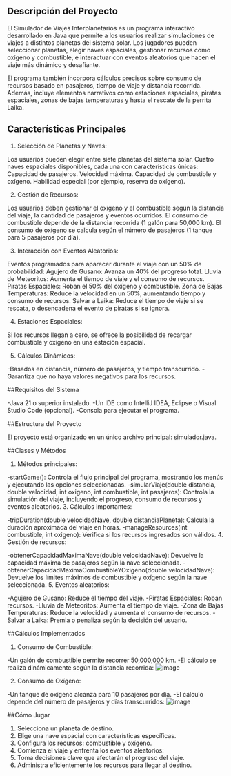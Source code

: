 ## Descripción del Proyecto

El Simulador de Viajes Interplanetarios es un programa interactivo desarrollado en Java que permite a los usuarios realizar simulaciones de viajes a distintos planetas del sistema solar. Los jugadores pueden seleccionar planetas, elegir naves espaciales, gestionar recursos como oxígeno y combustible, e interactuar con eventos aleatorios que hacen el viaje más dinámico y desafiante.

El programa también incorpora cálculos precisos sobre consumo de recursos basado en pasajeros, tiempo de viaje y distancia recorrida. Además, incluye elementos narrativos como estaciones espaciales, piratas espaciales, zonas de bajas temperaturas y hasta el rescate de la perrita Laika.

## Características Principales

1. Selección de Planetas y Naves:

Los usuarios pueden elegir entre siete planetas del sistema solar.
Cuatro naves espaciales disponibles, cada una con características únicas:
Capacidad de pasajeros.
Velocidad máxima.
Capacidad de combustible y oxígeno.
Habilidad especial (por ejemplo, reserva de oxígeno).

2. Gestión de Recursos:

Los usuarios deben gestionar el oxígeno y el combustible según la distancia del viaje, la cantidad de pasajeros y eventos ocurridos.
El consumo de combustible depende de la distancia recorrida (1 galón para 50,000 km).
El consumo de oxígeno se calcula según el número de pasajeros (1 tanque para 5 pasajeros por día).

3. Interacción con Eventos Aleatorios:

Eventos programados para aparecer durante el viaje con un 50% de probabilidad:
Agujero de Gusano: Avanza un 40% del progreso total.
Lluvia de Meteoritos: Aumenta el tiempo de viaje y el consumo de recursos.
Piratas Espaciales: Roban el 50% del oxígeno y combustible.
Zona de Bajas Temperaturas: Reduce la velocidad en un 50%, aumentando tiempo y consumo de recursos.
Salvar a Laika: Reduce el tiempo de viaje si se rescata, o desencadena el evento de piratas si se ignora.

4. Estaciones Espaciales:

Si los recursos llegan a cero, se ofrece la posibilidad de recargar combustible y oxígeno en una estación espacial.

5. Cálculos Dinámicos:

-Basados en distancia, número de pasajeros, y tiempo transcurrido.
-Garantiza que no haya valores negativos para los recursos.

##Requisitos del Sistema

-Java 21 o superior instalado.
-Un IDE como IntelliJ IDEA, Eclipse o Visual Studio Code (opcional).
-Consola para ejecutar el programa.

##Estructura del Proyecto

El proyecto está organizado en un único archivo principal: simulador.java.

##Clases y Métodos

1. Métodos principales:
   
-startGame(): Controla el flujo principal del programa, mostrando los menús y ejecutando las opciones seleccionadas.
-simularViaje(double distancia, double velocidad, int oxigeno, int combustible, int pasajeros): Controla la simulación del viaje, incluyendo el progreso, consumo de recursos y eventos aleatorios.
3. Cálculos importantes:

-tripDuration(double velocidadNave, double distanciaPlaneta): Calcula la duración aproximada del viaje en horas.
-manageResources(int combustible, int oxigeno): Verifica si los recursos ingresados son válidos.
4. Gestión de recursos:

-obtenerCapacidadMaximaNave(double velocidadNave): Devuelve la capacidad máxima de pasajeros según la nave seleccionada.
-obtenerCapacidadMaximaCombustibleYOxigeno(double velocidadNave): Devuelve los límites máximos de combustible y oxígeno según la nave seleccionada.
5. Eventos aleatorios:

-Agujero de Gusano: Reduce el tiempo del viaje.
-Piratas Espaciales: Roban recursos.
-Lluvia de Meteoritos: Aumenta el tiempo de viaje.
-Zona de Bajas Temperaturas: Reduce la velocidad y aumenta el consumo de recursos.
-Salvar a Laika: Premia o penaliza según la decisión del usuario.

##Cálculos Implementados
1. Consumo de Combustible:

-Un galón de combustible permite recorrer 50,000,000 km.
-El cálculo se realiza dinámicamente según la distancia recorrida:
![image](https://github.com/user-attachments/assets/a74ce3bf-fa18-4905-a461-76c3660b0d12)

2. Consumo de Oxígeno:

-Un tanque de oxígeno alcanza para 10 pasajeros por día.
-El cálculo depende del número de pasajeros y días transcurridos:
![image](https://github.com/user-attachments/assets/0cd4511d-7954-435b-88fd-4c024270bc6c)

##Cómo Jugar
1. Selecciona un planeta de destino.
2. Elige una nave espacial con características específicas.
3. Configura los recursos: combustible y oxígeno.
4. Comienza el viaje y enfrenta los eventos aleatorios:
5. Toma decisiones clave que afectarán el progreso del viaje.
6. Administra eficientemente los recursos para llegar al destino.





